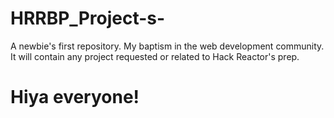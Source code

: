 # HRRBP_Project-s-
A newbie's first repository. My baptism in the web development community. It will contain any project requested or related to Hack Reactor's prep. 
# Hiya everyone!
